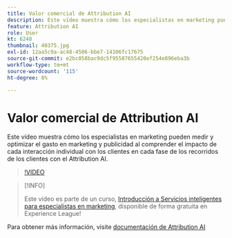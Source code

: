 ```yaml
---
title: Valor comercial de Attribution AI
description: Este vídeo muestra cómo los especialistas en marketing pueden medir y optimizar el gasto en marketing y publicidad al comprender el impacto de cada interacción individual con los clientes en cada fase de los recorridos de los clientes con el Attribution AI.
feature: Attribution AI
role: User
kt: 6248
thumbnail: 40375.jpg
exl-id: 12aa5c9a-ac48-4506-bbe7-14106fc17675
source-git-commit: e2bc058bac9dc5f95587655420ef254e896eba3b
workflow-type: tm+mt
source-wordcount: '115'
ht-degree: 8%

---
```


# Valor comercial de Attribution AI

Este vídeo muestra cómo los especialistas en marketing pueden medir y optimizar el gasto en marketing y publicidad al comprender el impacto de cada interacción individual con los clientes en cada fase de los recorridos de los clientes con el Attribution AI.

>[!VIDEO](https://video.tv.adobe.com/v/40375?quality=12&learn=on)

>[!INFO]
>
> Este vídeo es parte de un curso, [Introducción a Servicios inteligentes para especialistas en marketing](https://experienceleague.adobe.com/?recommended=ExperiencePlatform-U-1-2020.1.intelligentservices), disponible de forma gratuita en Experience League!

Para obtener más información, visite [documentación de Attribution AI](https://experienceleague.adobe.com/docs/experience-platform/intelligent-services/attribution-ai/overview.html)

